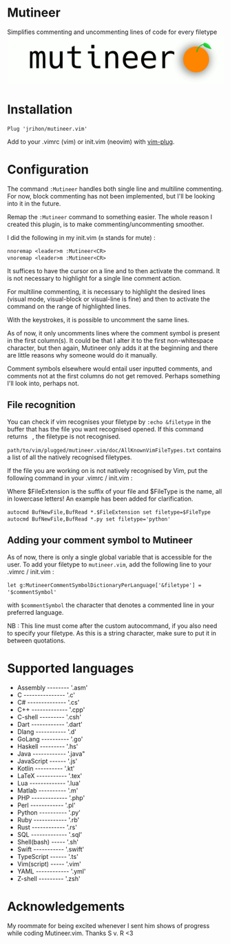 # Mutineer
Simplifies commenting and uncommenting lines of code for every filetype
![Simplifies commenting and uncommenting lines of code](https://github.com/jrihon/mutineer.vim/blob/main/doc/mutineer_banner/mutineer.gif)

# Installation
```vim
Plug 'jrihon/mutineer.vim'
```
Add to your .vimrc (vim) or init.vim (neovim) with [vim-plug](https://github.com/junegunn/vim-plug).

# Configuration
The command `:Mutineer` handles both single line and multiline commenting. For now, block commenting has not been implemented, but I'll be looking into it in the future.

Remap the `:Mutineer` command to something easier. The whole reason I created this plugin, is to make commenting/uncommenting smoother.

I did the following in my init.vim (`m` stands for mute) : 

```vim
nnoremap <leader>m :Mutineer<CR>
vnoremap <leader>m :Mutineer<CR>
```

It suffices to have the cursor on a line and to then activate the command. It is not necessary to highlight for a single line comment action.

For multiline commenting, it is necessary to highlight the desired lines (visual mode, visual-block or visual-line is fine) and then to activate the command on the range of highlighted lines.

With the keystrokes, it is possible to uncomment the same lines.

As of now, it only uncomments lines where the comment symbol is present in the first column(s).
It could be that I alter it to the first non-whitespace character, but then again, Mutineer only adds it at the beginning and there are little reasons why someone would do it manually.

Comment symbols elsewhere would entail user inputted comments, and comments not at the first columns do not get removed. Perhaps something I'll look into, perhaps not.

## File recognition
You can check if vim recognises your filetype by `:echo &filetype` in the buffer that has the file you want recognised opened.
If this command returns ` `, the filetype is not recognised.

`path/to/vim/plugged/mutineer.vim/doc/AllKnownVimFileTypes.txt` contains a list of all the natively recognised filetypes.

If the file you are working on is not natively recognised by Vim, put the following command in your .vimrc / init.vim :

Where $FileExtension is the suffix of your file and $FileType is the name, all in lowercase letters! An example has been added for clarification.

```vim
autocmd BufNewFile,BufRead *.$FileExtension set filetype=$FileType
autocmd BufNewFile,BufRead *.py set filetype='python'
```

## Adding your comment symbol to Mutineer
As of now, there is only a single global variable that is accessible for the user. To add your filetype to `mutineer.vim`, add the following line to your .vimrc / init.vim :
```vim
let g:MutineerCommentSymbolDictionaryPerLanguage['&filetype'] = '$commentSymbol'
```
with `$commentSymbol` the character that denotes a commented line in your preferred language.

NB : This line must come after the custom autocommand, if you also need to specify your filetype. 
As this is a string character, make sure to put it in between quotations.

# Supported languages
- Assembly -------- '.asm'
- C --------------- '.c' 
- C# -------------- '.cs'
- C++ ------------- '.cpp'
- C-shell --------- '.csh'
- Dart ------------ '.dart'
- Dlang ----------- '.d' 
- GoLang ---------- '.go'
- Haskell --------- '.hs' 
- Java ------------ '.java" 
- JavaScript ------ '.js' 
- Kotlin ---------- '.kt'
- LaTeX ----------- '.tex'
- Lua ------------- '.lua'
- Matlab ---------- '.m'
- PHP ------------- '.php'
- Perl ------------ '.pl' 
- Python ---------- '.py' 
- Ruby ------------ '.rb' 
- Rust ------------ '.rs'
- SQL ------------- '.sql'
- Shell(bash) ----- '.sh' 
- Swift ----------- '.swift'
- TypeScript ------ '.ts'
- Vim(script) ----- '.vim'
- YAML ------------ '.yml'
- Z-shell --------- '.zsh'


# Acknowledgements
My roommate for being excited whenever I sent him shows of progress while coding Mutineer.vim. Thanks S v. R <3 
